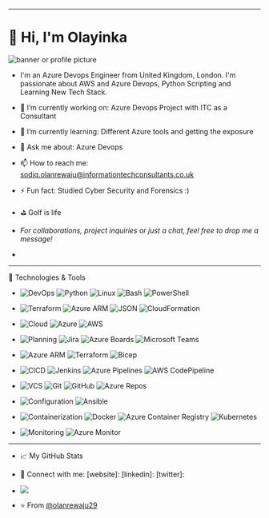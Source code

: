--- --- --- --- --- --- --- --- --- --- --- --- --- --- --- --- --- ---
# 👋 Hi, I'm Olayinka

![banner or profile picture]([URL_TO_YOUR_IMAGE](https://www.instagram.com/p/CiFAs1cN_T7/))
- I'm an Azure Devops Engineer from United Kingdom, London. I'm passionate about AWS and Azure Devops, Python Scripting and Learning New Tech Stack.

- 🔭 I’m currently working on: Azure Devops Project with ITC as a Consultant

- 🌱 I’m currently learning: Different Azure tools and getting the exposure

- 💬 Ask me about: Azure Devops

- 📫 How to reach me: sodiq.olanrewaju@informationtechconsultants.co.uk

- ⚡ Fun fact: Studied Cyber Security and Forensics :)

- ⛳ Golf is life

-  _For collaborations, project inquiries or just a chat, feel free to drop me a message!_
- 
--- --- --- --- --- --- --- --- --- --- --- --- --- --- --- --- --- ---

🔧 Technologies & Tools


- ![DevOps](https://img.shields.io/badge/DevOps-0078D7)
![Python](https://img.shields.io/badge/-Python-3776AB?style=flat-square&logo=python&logoColor=white) 
![Linux](https://img.shields.io/badge/Linux-FCC624?style=flat&logo=linux&logoColor=black) 
![Bash](https://img.shields.io/badge/Bash-green)
![PowerShell](https://img.shields.io/badge/PowerShell-black)

- ![Terraform](https://img.shields.io/badge/Terraform-623CE4?style=flat&logo=terraform&logoColor=w) 
![Azure ARM](https://img.shields.io/badge/Azure%20ARM-0089D6?style=flat&logo=microsoft-azure&logoColor=white)
![JSON](https://img.shields.io/badge/JSON-000000?style=flat&logo=json&logoColor=white)
![CloudFormation](https://img.shields.io/badge/CloudFormation-FF9900?style=flat&logo=amazon-aws&logoColor=white)

- ![Cloud](https://img.shields.io/badge/-Cloud-lightgrey?style=flat&logo=cloud&logoColor=white) 
![Azure](https://img.shields.io/badge/Azure-0089D6?style=flat&logo=microsoft-azure&logoColor=white)
![AWS](https://img.shields.io/badge/AWS-232F3E?style=flat&logo=amazon-aws&logoColor=white)

- ![Planning](https://img.shields.io/badge/Planning-green)
![Jira](https://img.shields.io/badge/Jira-0052CC?style=flat&logo=jira&logoColor=white)
![Azure Boards](https://img.shields.io/badge/Azure%20Boards-0078D7?style=flat&logo=microsoft-azure&logoColor=white)
![Microsoft Teams](https://img.shields.io/badge/Teams-6264A7?style=flat&logo=microsoft-teams&logoColor=white)

- ![Azure ARM](https://img.shields.io/badge/ARM-0089D6?style=flat&logo=microsoft-azure&logoColor=white)
![Terraform](https://img.shields.io/badge/Terraform-623CE4?style=flat&logo=terraform&logoColor=white)
![Bicep](https://img.shields.io/badge/Bicep-0089D6?style=flat&logo=microsoft-azure&logoColor=white)

- ![CICD](https://img.shields.io/badge/CI%2FCD-yellow)
![Jenkins](https://img.shields.io/badge/Jenkins-D24939?style=flat&logo=jenkins&logoColor=white)
![Azure Pipelines](https://img.shields.io/badge/Azure%20Pipelines-2560E0?style=flat&logo=azure-pipelines&logoColor=white)
![AWS CodePipeline](https://img.shields.io/badge/AWS%20Pipeline-3FC4FC?style=flat&logo=amazon-aws&logoColor=white)

- ![VCS](https://img.shields.io/badge/VCS-red)
![Git](https://img.shields.io/badge/Git-F05032?style=flat&logo=git&logoColor=white)
![GitHub](https://img.shields.io/badge/GitHub-181717?style=flat&logo=github&logoColor=white)
![Azure Repos](https://img.shields.io/badge/Azure%20Repos-0078D7?style=flat&logo=microsoft-azure&logoColor=white)

- ![Configuration](https://img.shields.io/badge/Configuration-orange)
![Ansible](https://img.shields.io/badge/Ansible-EE0000?style=flat&logo=ansible&logoColor=white)

- ![Containerization](https://img.shields.io/badge/Containerization-blueviolet)
![Docker](https://img.shields.io/badge/Docker-2496ED?style=flat&logo=docker&logoColor=white)
![Azure Container Registry](https://img.shields.io/badge/ACR-0089D6?style=flat&logo=microsoft-azure&logoColor=white)
![Kubernetes](https://img.shields.io/badge/Kubernetes-326CE5?style=flat&logo=kubernetes&logoColor=white)

- ![Monitoring](https://img.shields.io/badge/Monitoring-lightgrey)
![Azure Monitor](https://img.shields.io/badge/Azure%20Monitor-0089D6?style=flat&logo=microsoft-azure&logoColor=white)


--- --- --- ---
- 📈 My GitHub Stats



- 🤝 Connect with me:
[website]: 
[linkedin]:
[twitter]:

- ![](https://komarev.com/ghpvc/?username=olanrewaju29&style=flat-square)

- ⭐️ From [@olanrewaju29](https://github.com/olanrewaju29)


